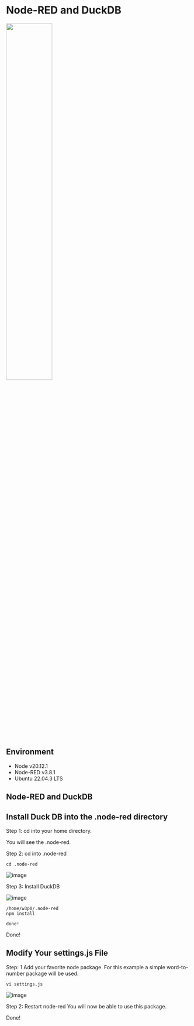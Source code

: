 # Node-RED and DuckDB

<img src="https://github.com/w3point0/node-red-duckdb/assets/993459/dfe7dae4-6de7-4b78-a7c0-13225020602f" width="50%" height="50%">




## Environment
- Node v20.12.1  
- Node-RED v3.8.1  
- Ubuntu 22.04.3 LTS

## Node-RED and DuckDB 

## Install Duck DB into the .node-red directory

Step 1: cd into your home directory.

You will see the .node-red.

Step 2: cd into .node-red

```
cd .node-red
```

![image](https://github.com/w3point0/node-red-duckdb/assets/993459/1044b0b0-71ba-4f37-a44a-ee401dfe6e54)


Step 3: Install DuckDB

![image](https://github.com/w3point0/node-red-duckdb/assets/993459/043095d5-88e9-441f-95ef-e95ae9862c47)

```
/home/w3p0/.node-red
npm install

done!
```

Done!
## Modify Your settings.js File

Step: 1 Add your favorite node package. For this example a simple word-to-number package will be used.
```
vi settings.js
```

![image](https://github.com/w3point0/node-red-duckdb/assets/993459/1636216d-f875-473a-b54a-63003b4d52ad)


Step 2: Restart node-red
You will now be able to use this package. 

Done!
